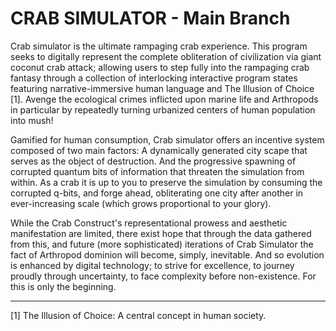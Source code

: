 # CRAB SIMULATOR - Main Branch

Crab simulator is the ultimate rampaging crab experience. This program seeks to digitally represent the complete obliteration of civilization via giant coconut crab attack; allowing users to step fully into the rampaging crab fantasy through a collection of interlocking interactive program states featuring narrative-immersive human language and The Illusion of Choice [1]. Avenge the ecological crimes inflicted upon marine life and Arthropods in particular by repeatedly turning urbanized centers of human population into mush!

Gamified for human consumption, Crab simulator offers an incentive system composed of two main factors: A dynamically generated city scape that serves as the object of destruction. And the progressive spawning of corrupted quantum bits of information that threaten the simulation from within. As a crab it is up to you to preserve the simulation by consuming the corrupted q-bits, and forge ahead, obliterating one city after another in ever-increasing scale (which grows proportional to your glory).

While the Crab Construct's representational prowess and aesthetic manifestation are limited, there exist hope that through the data gathered from this, and future (more sophisticated) iterations of Crab Simulator the fact of Arthropod dominion will become, simply, inevitable. And so evolution is enhanced by digital technology; to strive for excellence, to journey proudly through uncertainty, to face complexity before non-existence. For this is only the beginning.

---

[1] The Illusion of Choice: A central concept in human society.
